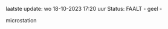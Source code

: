 laatste update: 
wo 18-10-2023 17:20   uur 
Status: FAALT - geel - 
<div class="service Y">microstation</div>